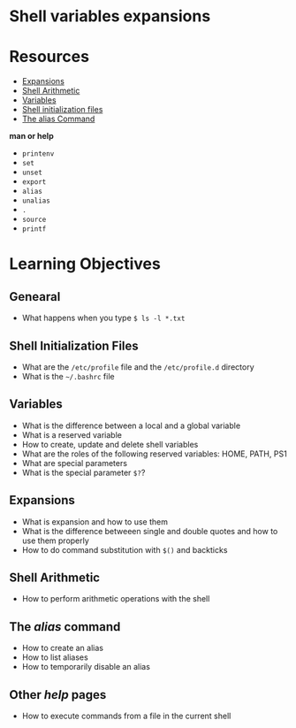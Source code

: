# Shell variables expansions
# Resources
- [Expansions](http://linuxcommand.org/lc3_lts0080.php)
- [Shell Arithmetic](https://www.gnu.org/software/bash/manual/html_node/Shell-Arithmetic.html)
- [Variables](https://tldp.org/LDP/Bash-Beginners-Guide/html/sect_03_02.html)
- [Shell initialization files](https://tldp.org/LDP/Bash-Beginners-Guide/html/sect_03_01.html)
- [The alias Command](http://www.linfo.org/alias.html)

**man or help**
- ```printenv```
- ```set```
- ```unset```
- ```export```
- ```alias```
- ```unalias```
- ```.```
- ```source```
- ```printf```

# Learning Objectives
## Genearal
- What happens when you type ```$ ls -l *.txt```

## Shell Initialization Files
- What are the ```/etc/profile``` file and the ```/etc/profile.d``` directory
- What is the ```~/.bashrc``` file

## Variables
- What is the difference between a local and a global variable
- What is a reserved variable
- How to create, update and delete shell variables
- What are the roles of the following reserved variables: HOME, PATH, PS1
- What are special parameters
- What is the special parameter ```$?```?

## Expansions
- What is expansion and how to use them
- What is the difference betweeen single and double quotes and how to use them properly
- How to do command substitution with ```$()``` and backticks

## Shell Arithmetic
- How to perform arithmetic operations with the shell

## The *alias* command
- How to create an alias
- How to list aliases
- How to temporarily disable an alias

## Other *help* pages
- How to execute commands from a file in the current shell
